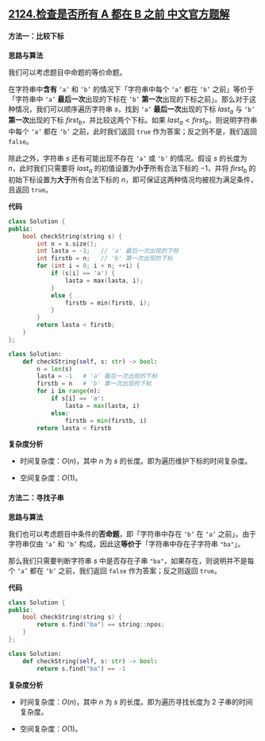## [2124.检查是否所有 A 都在 B 之前 中文官方题解](https://leetcode.cn/problems/check-if-all-as-appears-before-all-bs/solutions/100000/jian-cha-shi-fou-suo-you-a-du-zai-b-zhi-e7p0q)
#### 方法一：比较下标

**思路与算法**

我们可以考虑题目中命题的等价命题。

在字符串中**含有** $\texttt{`a'}$ 和 $\texttt{`b'}$ 的情况下「字符串中每个 $\texttt{`a'}$ 都在 $\texttt{`b'}$ 之前」等价于「字符串中 $\texttt{`a'}$ **最后一次**出现的下标在 $\texttt{`b'}$ **第一次**出现的下标之前」。那么对于这种情况，我们可以顺序遍历字符串 $s$，找到 $\texttt{`a'}$ **最后一次**出现的下标 $\textit{last}_a$ 与 $\texttt{`b'}$ **第一次**出现的下标 $\textit{first}_b$，并比较这两个下标。如果 $\textit{last}_a < \textit{first}_b$，则说明字符串中每个 $\texttt{`a'}$ 都在 $\texttt{`b'}$ 之前，此时我们返回 $\texttt{true}$ 作为答案；反之则不是，我们返回 $\texttt{false}$。

除此之外，字符串 $s$ 还有可能出现不存在 $\texttt{`a'}$ 或 $\texttt{`b'}$ 的情况。假设 $s$ 的长度为 $n$，此时我们只需要将 $\textit{last}_a$ 的初值设置为**小于**所有合法下标的 $-1$，并将 $\textit{first}_b$ 的初始下标设置为**大于**所有合法下标的 $n$，即可保证这两种情况均被视为满足条件，且返回 $\texttt{true}$。

**代码**

```C++ [sol1-C++]
class Solution {
public:
    bool checkString(string s) {
        int n = s.size();
        int lasta = -1;   // 'a' 最后一次出现的下标
        int firstb = n;   // 'b' 第一次出现的下标
        for (int i = 0; i < n; ++i) {
            if (s[i] == 'a') {
                lasta = max(lasta, i);
            }
            else {
                firstb = min(firstb, i);
            }
        }
        return lasta < firstb;
    }
};
```


```Python [sol1-Python3]
class Solution:
    def checkString(self, s: str) -> bool:
        n = len(s)
        lasta = -1   # 'a' 最后一次出现的下标
        firstb = n   # 'b' 第一次出现的下标
        for i in range(n):
            if s[i] == 'a':
                lasta = max(lasta, i)
            else:
                firstb = min(firstb, i)
        return lasta < firstb
```


**复杂度分析**

- 时间复杂度：$O(n)$，其中 $n$ 为 $s$ 的长度。即为遍历维护下标的时间复杂度。

- 空间复杂度：$O(1)$。


#### 方法二：寻找子串

**思路与算法**

我们也可以考虑题目中条件的**否命题**，即「字符串中存在 $\texttt{`b'}$ 在 $\texttt{`a'}$ 之前」。由于字符串仅由 $\texttt{`a'}$ 和 $\texttt{`b'}$ 构成，因此这**等价于**「字符串中存在子字符串 $\texttt{"ba"}$」。

那么我们只需要判断字符串 $s$ 中是否存在子串 $\texttt{"ba"}$，如果存在，则说明并不是每个 $\texttt{`a'}$ 都在 $\texttt{`b'}$ 之前，我们返回 $\texttt{false}$ 作为答案；反之则返回 $\texttt{true}$。

**代码**

```C++ [sol1-C++]
class Solution {
public:
    bool checkString(string s) {
        return s.find("ba") == string::npos;
    }
};
```


```Python [sol1-Python3]
class Solution:
    def checkString(self, s: str) -> bool:
        return s.find("ba") == -1
```


**复杂度分析**

- 时间复杂度：$O(n)$，其中 $n$ 为 $s$ 的长度。即为遍历寻找长度为 $2$ 子串的时间复杂度。

- 空间复杂度：$O(1)$。